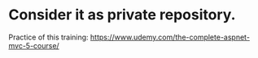 # Consider it as private repository.
Practice of this training:
https://www.udemy.com/the-complete-aspnet-mvc-5-course/
